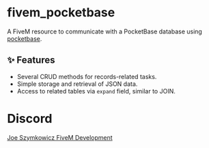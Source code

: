 # fivem_pocketbase

A FiveM resource to communicate with a PocketBase database using [pocketbase](https://www.npmjs.com/package/pocketbase).

## ✨ Features

- Several CRUD methods for records-related tasks.
- Simple storage and retrieval of JSON data.
- Access to related tables via `expand` field, similar to JOIN.

# Discord

[Joe Szymkowicz FiveM Development](https://discord.gg/5vPGxyCB4z)
